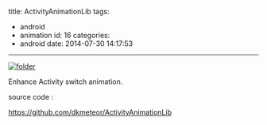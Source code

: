 title: ActivityAnimationLib
tags:
  - android
  - animation
id: 16
categories:
  - android
date: 2014-07-30 14:17:53
---

[![folder](http://dk-exp.com/wp-content/uploads/2014/07/folder-168x300.gif)](http://dk-exp.com/wp-content/uploads/2014/07/folder.gif)

Enhance Activity switch animation.

source code :

https://github.com/dkmeteor/ActivityAnimationLib